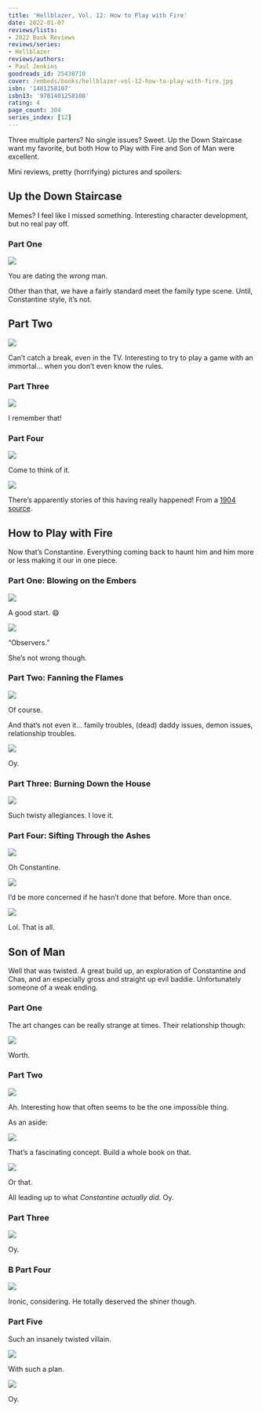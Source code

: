 ```yaml
---
title: 'Hellblazer, Vol. 12: How to Play with Fire'
date: 2022-01-07
reviews/lists:
- 2022 Book Reviews
reviews/series:
- Hellblazer
reviews/authors:
- Paul Jenkins
goodreads_id: 25430710
cover: /embeds/books/hellblazer-vol-12-how-to-play-with-fire.jpg
isbn: '1401258107'
isbn13: '9781401258108'
rating: 4
page_count: 304
series_index: [12]
---
```

Three multiple parters? No single issues? Sweet. Up the Down Staircase want my favorite, but both How to Play with Fire and Son of Man were excellent. 

Mini reviews, pretty (horrifying) pictures and spoilers: 

## Up the Down Staircase
Memes? I feel like I missed something. Interesting character development, but no real pay off. 

### Part One

![](/embeds/books/attachments/hellblazer-12-02e230.png)

You are dating the _wrong_ man. 

Other than that, we have a fairly standard meet the family type scene. Until, Constantine style, it’s not. 

## Part Two

![](/embeds/books/attachments/hellblazer-12-aa78c6.png)

Can’t catch a break, even in the TV. Interesting to try to play a game with an immortal… when you don’t even know the rules. 

### Part Three 

![](/embeds/books/attachments/hellblazer-12-571da3.png)

I remember that!

### Part Four 

![](/embeds/books/attachments/hellblazer-12-c90b5a.png)

Come to think of it. 

![](/embeds/books/attachments/hellblazer-12-c932b3.png)

There’s apparently stories of this having really happened! From a [1904 source](https://archive.org/details/previctoriandram00hughiala/page/12/mode/2up). 


## How to Play with Fire
Now that’s Constantine. Everything coming back to haunt him and him more or less making it our in one piece. 

### Part One: Blowing on the Embers

![](/embeds/books/attachments/hellblazer-12-e3caa8.png)

A good start. :smile:

![](/embeds/books/attachments/hellblazer-12-7cadf3.png)

“Observers.” 

She’s not wrong though. 

### Part Two: Fanning the Flames

![](/embeds/books/attachments/hellblazer-12-ad353a.png)

Of course. 

And that’s not even it… family troubles, (dead) daddy issues, demon issues, relationship troubles. 

![](/embeds/books/attachments/hellblazer-12-f7d696.png)

Oy. 

### Part Three: Burning Down the House

![](/embeds/books/attachments/hellblazer-12-f25bad.png)

Such twisty allegiances. I love it. 

### Part Four: Sifting Through the Ashes 

![](/embeds/books/attachments/hellblazer-12-974409.png)

Oh Constantine. 

![](/embeds/books/attachments/hellblazer-12-d37c02.png)

I’d be more concerned if he hasn’t done that before. More than once. 

![](/embeds/books/attachments/hellblazer-12-bb3c07.png)

Lol. That is all. 

## Son of Man
Well that was twisted. A great build up, an exploration of Constantine and Chas, and an especially gross and straight up evil baddie. Unfortunately someone of a weak ending. 

### Part One
The art changes can be really strange at times. Their relationship though:

![](/embeds/books/attachments/hellblazer-12-f0ee8d.png)

Worth. 

### Part Two

![](/embeds/books/attachments/hellblazer-12-d34560.png)

Ah. Interesting how that often seems to be the one impossible thing. 

As an aside:

![](/embeds/books/attachments/hellblazer-12-5e6ab7.png)

That’s a fascinating concept. Build a whole book on that. 

![](/embeds/books/attachments/hellblazer-12-cfe36d.png)

Or that. 

All leading up to what _Constantine actually did_. Oy. 

### Part Three

![](/embeds/books/attachments/hellblazer-12-fc7533.png)

Oy. 

### B Part Four 

![](/embeds/books/attachments/hellblazer-12-a6f75b.png)

Ironic, considering. He totally deserved the shiner though. 

### Part Five

Such an insanely twisted villain. 

![](/embeds/books/attachments/hellblazer-12-64de05.png)

With such a plan. 

![](/embeds/books/attachments/hellblazer-12-de52ee.png)

Oy.